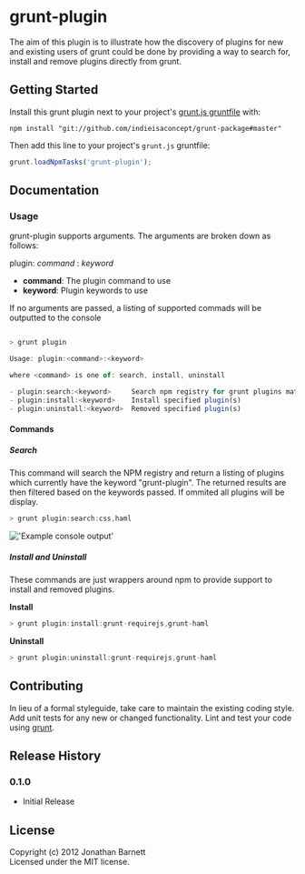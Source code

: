 # grunt-plugin

The aim of this plugin is to illustrate how the discovery of plugins for new and existing users of grunt could be done by providing a way to search for, install and remove plugins directly from grunt.

## Getting Started
Install this grunt plugin next to your project's [grunt.js gruntfile][getting_started] with: 

`npm install "git://github.com/indieisaconcept/grunt-package#master"`

Then add this line to your project's `grunt.js` gruntfile:

```javascript
grunt.loadNpmTasks('grunt-plugin');
```

[grunt]: https://github.com/cowboy/grunt
[getting_started]: https://github.com/cowboy/grunt/blob/master/docs/getting_started.md

## Documentation

### Usage

grunt-plugin supports arguments. The arguments are broken down as follows:

plugin: *command* : *keyword*

+ **command**: The plugin command to use
+ **keyword**: Plugin keywords to use

If no arguments are passed, a listing of supported commads will be outputted to the console

```javascript

> grunt plugin

Usage: plugin:<command>:<keyword>

where <command> is one of: search, install, uninstall

- plugin:search:<keyword>     Search npm registry for grunt plugins matching keywords
- plugin:install:<keyword>    Install specified plugin(s)
- plugin:uninstall:<keyword>  Removed specified plugin(s)

```

#### Commands

##### Search

This command will search the NPM registry and return a listing of plugins which currently have the keyword "grunt-plugin". The returned results are then filtered based on the keywords passed. If ommited all plugins will be display.

```javascript
> grunt plugin:search:css,haml
```

!['Example console output'](https://github.com/indieisaconcept/grunt-package/raw/master/screenshot.png)

##### Install and Uninstall

These commands are just wrappers around npm to provide support to install and removed plugins.

**Install**

```javascript
> grunt plugin:install:grunt-requirejs,grunt-haml
```

**Uninstall**

```javascript
> grunt plugin:uninstall:grunt-requirejs,grunt-haml
```

## Contributing
In lieu of a formal styleguide, take care to maintain the existing coding style. Add unit tests for any new or changed functionality. Lint and test your code using [grunt][grunt].

## Release History

### 0.1.0
+ Initial Release

## License
Copyright (c) 2012 Jonathan Barnett  
Licensed under the MIT license.
